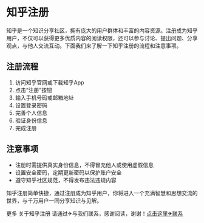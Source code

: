 # 知乎注册

知乎是一个知识分享社区，拥有庞大的用户群体和丰富的内容资源。注册成为知乎用户，不仅可以获得更多优质内容的阅读权限，还可以参与讨论、提出问题、分享观点，与他人交流互动。下面我们来了解一下知乎注册的流程和注意事项。

## 注册流程

1. 访问知乎官网或下载知乎App
2. 点击“注册”按钮
3. 输入手机号码或邮箱地址
4. 设置登录密码
5. 完善个人信息
6. 验证身份信息
7. 完成注册

## 注意事项

- 注册时需提供真实身份信息，不得冒充他人或使用虚假信息
- 设置安全密码，定期更新密码以保护账户安全
- 遵守知乎社区规范，不得发布违法违规内容

知乎注册简单快捷，通过注册成为知乎用户，你将进入一个充满智慧和思想交流的世界，与千万用户一同分享知识与见解。

更多 关于知乎注册 请通过✈与我们联系，感谢阅读，谢谢！[点击这里✈联系](https://t.me/lm999bot)